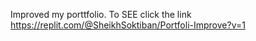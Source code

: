 Improved my porttfolio.
To SEE click the link https://replit.com/@SheikhSoktiban/Portfoli-Improve?v=1
